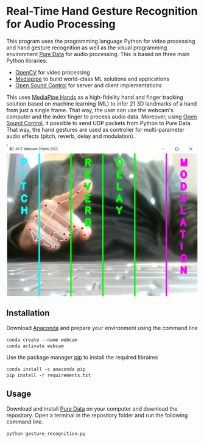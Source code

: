 # Real-Time Hand Gesture Recognition for Audio Processing

This program uses the programming language Python for video processing and hand gesture recognition as well as the visual programming environment [Pure Data](https://puredata.info/) for audio processing. This is based on three main Python libraries: 

- [OpenCV](https://pypi.org/project/opencv-python/) for video processing 
- [Mediapipe](https://pypi.org/project/mediapipe/) to build world-class ML solutions and applications 
- [Open Sound Control](https://pypi.org/project/python-osc/) for server and client implementations 

This uses [MediaPipe Hands](https://google.github.io/mediapipe/solutions/hands) as a high-fidelity hand and finger tracking solution based on machine learning (ML) to infer 21 3D landmarks of a hand from just a single frame. That way, the user can use the webcam's computer and the index finger to process audio data. Moreover, using [Open Sound Control](https://pypi.org/project/python-osc/), it possible to send UDP packets from Python to Pure Data. That way, the hand gestures are used as controller for multi-parameter audio effects (pitch, reverb, delay and modulation).

<p align="center">
  <img src="https://raw.githubusercontent.com/joachimpoutaraud/real-time-hand-gesture-recognition-for-audio-processing/main/webcam.jpg" width="500" title="Real-Time Hand Gesture Recognition with the computer's webcam"></p>

## Installation

Download [Anaconda](https://www.anaconda.com/products/distribution) and prepare your environment using the command line

```
conda create --name webcam
conda activate webcam
```
Use the package manager [pip](https://pip.pypa.io/en/stable/) to install the required libraires

```
conda install -c anaconda pip
pip install -r requirements.txt
``` 
## Usage

Download and install [Pure Data](https://puredata.info/downloads) on your computer and download the repository. 
Open a terminal in the repository folder and run the following command line.

```
python gesture_recognition.py
```




